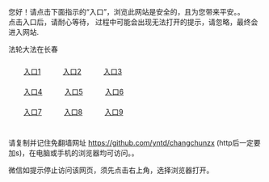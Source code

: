 您好！请点击下面指示的“入口”，浏览此网站是安全的，且为您带来平安。。 <br/>
点击入口后，请耐心等待， 过程中可能会出现无法打开的提示，请忽略，最终会进入网站. </br>

法轮大法在长春<br/>
<div style="padding:10px"><a style="margin:20px" target="_blank" href="https://djydcmxk7t53b.cloudfront.net/2Qpsp?njevxyp" id="ccLink1" rel="nofollow">入口1</a> <a target="_blank" style="margin:20px" href="https://d2fiuxruaf5p97.cloudfront.net/2Qpsp?kwccgf" id="ccLink2" rel="nofollow">入口2</a> <a style="margin:20px" target="_blank" href="https://d3t0b05rtvps0v.cloudfront.net/2Qpsp?etltzaf" id="ccLink3" rel="nofollow">入口3</a></div>

<div style="padding:10px" ><a style="margin:20px" target="_blank" href="https://djydcmxk7t53b.cloudfront.net/2Qpsp?njevxyp" id="ccLink4" rel="nofollow">入口4</a> <a style="margin:20px" href="https://d2fiuxruaf5p97.cloudfront.net/2Qpsp?kwccgf" target="_blank" id="ccLink5" rel="nofollow">入口5</a> <a style="margin:20px" href="https://d3t0b05rtvps0v.cloudfront.net/2Qpsp?etltzaf" target="_blank" id="ccLink6" rel="nofollow">入口6</a></div>

<div style="padding:10px"><a style="margin:20px" target="_blank" href="https://djydcmxk7t53b.cloudfront.net/2Qpsp?njevxyp" id="ccLink7" rel="nofollow">入口7</a> <a style="margin:20px" href="https://d2fiuxruaf5p97.cloudfront.net/2Qpsp?kwccgf" target="_blank" id="ccLink8" rel="nofollow">入口8</a> <a style="margin:20px" target="_blank" href="https://d3t0b05rtvps0v.cloudfront.net/2Qpsp?etltzaf" id="ccLink9" rel="nofollow">入口9</a></div>

<br/>



请复制并记住免翻墙网址 https://github.com/yntd/changchunzx (http后一定要加s)，在电脑或手机的浏览器均可访问。。<br/>

微信如提示停止访问该网页，须先点击右上角，选择浏览器打开。
